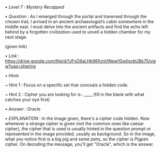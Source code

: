 • *Level 7 : Mystery Recapped*

• *Question* : As I emerged through the portal and traversed through the chosen trail, I arrived in an ancient archaeologist’s cabin somewhere in the middle east. I must delve into the ancient artifacts and find the echo left behind by a forgotten civilization used to unveil a hidden chamber for my next stage.

(given link)

• *Link* : https://drive.google.com/file/d/1JFvD8aLHk98Xzrb1Npw1GwIisvbUBk75/view?usp=sharing

• *Hints* 

~ Hint 1 : Focus on a specific set that conceals a hidden code.

~ Hint 2 : Cipher you are looking for is : ____ (fill in the blank with what catches your eye first)

• *Answer* : Oracle

• *EXPLANATION* : In the image given, there's a cipher code hidden. Now whenever a strange cipher is given (not the common ones like caesar cipher), the cipher that is used is usually hinted in the question prompt or represented in the image provided, usually as background. So in the image, what you notice first is a big pig and some pens, so the cipher is Pigpen cipher. On decoding the message, you'll get "Oracle", which is the answer.

